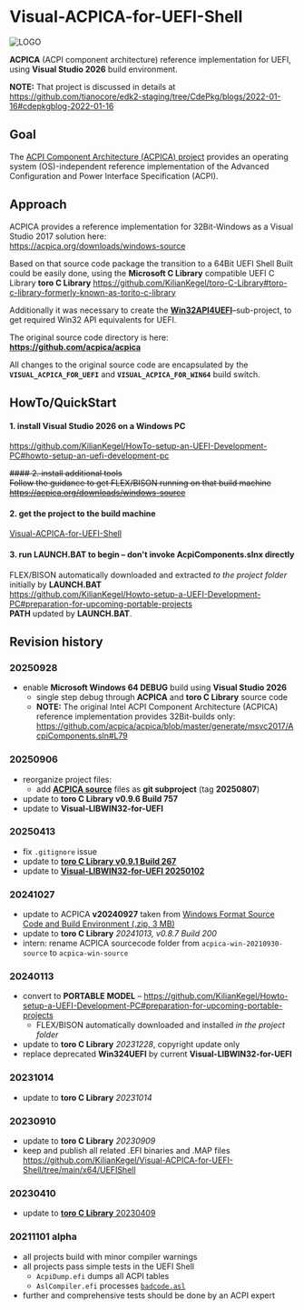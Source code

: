 # Visual-ACPICA-for-UEFI-Shell

![LOGO](https://github.com/KilianKegel/Visual-ACPICA-for-UEFI-Shell/blob/main/LOGO.PNG)

**ACPICA** (ACPI component architecture) reference implementation for UEFI, using **Visual Studio 2026** build environment.

**NOTE:** That project is discussed in details at https://github.com/tianocore/edk2-staging/tree/CdePkg/blogs/2022-01-16#cdepkgblog-2022-01-16

## Goal
The [ACPI Component Architecture (ACPICA) project](https://acpica.org/) 
provides an operating system (OS)-independent reference implementation of the Advanced Configuration and Power Interface Specification (ACPI).

## Approach
ACPICA provides a reference implementation for 32Bit-Windows as a Visual Studio 2017 solution here:<br>
https://acpica.org/downloads/windows-source

Based on that source code package the transition to a 64Bit UEFI Shell Built could be easily done,
using the **Microsoft C Library** compatible UEFI C Library **toro C Library** 
https://github.com/KilianKegel/toro-C-Library#toro-c-library-formerly-known-as-torito-c-library

Additionally it was necessary to create the [**Win32API4UEFI**](https://github.com/KilianKegel/Win324UEFI)–sub-project,
to get required Win32 API equivalents for UEFI.

The original source code directory is here: **https://github.com/acpica/acpica**

All changes to the original source code are encapsulated by the **`VISUAL_ACPICA_FOR_UEFI`** and **`VISUAL_ACPICA_FOR_WIN64`** build switch.

## HowTo/QuickStart
#### 1. install Visual Studio 2026 on a Windows PC<br>
https://github.com/KilianKegel/HowTo-setup-an-UEFI-Development-PC#howto-setup-an-uefi-development-pc

<del>#### 2. install additional tools <br>
Follow the guidance to get FLEX/BISON running on that build machine<br>
https://acpica.org/downloads/windows-source</del>

#### 2. get the project to the build machine <br>
[Visual-ACPICA-for-UEFI-Shell](https://github.com/KilianKegel/Visual-ACPICA-for-UEFI-Shell)

#### 3. run LAUNCH.BAT to begin – don't invoke AcpiComponents.slnx directly <br>
FLEX/BISON automatically downloaded and extracted *to the project folder* initially by **LAUNCH.BAT**<br>
https://github.com/KilianKegel/Howto-setup-a-UEFI-Development-PC#preparation-for-upcoming-portable-projects<br>
**PATH** updated by **LAUNCH.BAT**.


## Revision history
### 20250928
* enable **Microsoft Windows 64 DEBUG** build using **Visual Studio 2026**<BR>
    * single step debug through **ACPICA** and **toro C Library** source code
    * **NOTE:** The original Intel ACPI Component Architecture (ACPICA) reference implementation provides 32Bit-builds only:<BR> https://github.com/acpica/acpica/blob/master/generate/msvc2017/AcpiComponents.sln#L79
### 20250906
* reorganize project files:
    * add [**ACPICA source**](https://github.com/acpica/acpica) files as **git subproject** (tag **20250807**)
* update to **toro C Library v0.9.6 Build 757**
* update to **Visual-LIBWIN32-for-UEFI**
### 20250413
* fix `.gitignore` issue
* update to [**toro C Library v0.9.1 Build 267**](https://github.com/KilianKegel/Visual-TORO-C-LIBRARY-for-UEFI)
* update to [**Visual-LIBWIN32-for-UEFI 20250102**](https://github.com/KilianKegel/Visual-LIBWIN32-for-UEFI)
### 20241027
* update to ACPICA **v20240927** taken from [Windows Format Source Code and Build Environment (.zip, 3 MB)](https://github.com/user-attachments/files/17171020/acpica-win-20240927.zip)
* update to **toro C Library** *20241013, v0.8.7 Build 200*
* intern: rename ACPICA sourcecode folder from `acpica-win-20210930-source` to `acpica-win-source`
### 20240113
* convert to **PORTABLE MODEL** – https://github.com/KilianKegel/Howto-setup-a-UEFI-Development-PC#preparation-for-upcoming-portable-projects
    * FLEX/BISON automatically downloaded and installed *in the project folder*
* update to **toro C Library** *20231228*, copyright update only
* replace deprecated **Win324UEFI** by current **Visual-LIBWIN32-for-UEFI**
### 20231014
* update to **toro C Library** *20231014*
### 20230910
* update to **toro C Library** *20230909*
* keep and publish all related .EFI binaries and .MAP files https://github.com/KilianKegel/Visual-ACPICA-for-UEFI-Shell/tree/main/x64/UEFIShell
### 20230410
* update to [**toro C Library** 20230409](https://github.com/KilianKegel/toro-C-Library#20230409)
### 20211101 alpha
* all projects build with minor compiler warnings
* all projects pass simple tests in the UEFI Shell
    * `AcpiDump.efi` dumps all ACPI tables
    * `AslCompiler.efi` processes [`badcode.asl`](https://github.com/RehabMan/Intel-iasl/blob/master/tests/misc/badcode.asl)
* further and comprehensive tests should be done by an ACPI expert
